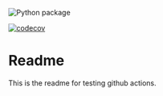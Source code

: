![Python package](https://github.com/josephjcontreras/gh-actions/workflows/Python%20package/badge.svg)

[![codecov](https://codecov.io/gh/josephjcontreras/gh-actions/branch/master/graph/badge.svg?token=BTSIO26OOQ)](https://codecov.io/gh/josephjcontreras/gh-actions)


Readme
=======
This is the readme for testing github actions.
